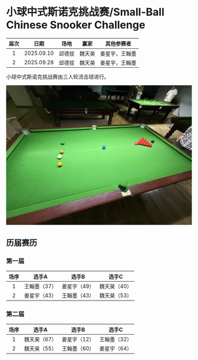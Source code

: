 # 小球中式斯诺克挑战赛/Small-Ball Chinese Snooker Challenge

| 届次 | 日期       | 场地    | 赢家   | 其他参赛者    |
| :--: | :--------: | :----: | :---: | :-----------: |
| 1    | 2025.09.10 | 邱德拔 | 魏天昊 | 姜星宇，王翰墨 |
| 2    | 2025.09.28 | 邱德拔 | 魏天昊 | 姜星宇，王翰墨 |

小球中式斯诺克挑战赛由三人轮流击球进行。

![](./img/small_ball_chinese_snooker_challenge.jpg)

## 历届赛历

### 第一届

| 场序 | 选手A        | 选手B       | 选手C        |
| :--: | :---------: | :---------: | :---------: |
| 1    | 王翰墨（37） | 姜星宇（49） | 魏天昊（40） |
| 2    | 姜星宇（43） | 王翰墨（43） | 魏天昊（53） |

### 第二届

| 场序 | 选手A        | 选手B       | 选手C        |
| :--: | :---------: | :---------: | :---------: |
| 1    | 魏天昊（67） | 姜星宇（12） | 王翰墨（32） |
| 2    | 魏天昊（55） | 王翰墨（60） | 姜星宇（64） |
